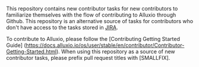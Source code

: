 This repository contains new contributor tasks for new contributors to familiarize themselves with
the flow of contributing to Alluxio through Github. This repository is an alternative source of
tasks for contributors who don't have access to the tasks stored in 
[JIRA](https://alluxio.atlassian.net/browse/ALLUXIO-2528?jql=project%20%3D%20ALLUXIO%20AND%20status%20%3D%20Open%20AND%20labels%20%3D%20NewContributor%20AND%20assignee%20in%20(EMPTY)).

To contribute to Alluxio, please follow the [Contributing Getting Started Guide]
(https://docs.alluxio.io/os/user/stable/en/contributor/Contributor-Getting-Started.html). When using this repository
as a source of new contributor tasks, please prefix pull request titles with [SMALLFIX].
